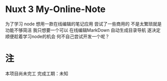 # Nuxt 3 My-Online-Note

为了学习 node 想用一款在线编辑的笔记应用
尝试了一些商用的 不是太繁琐就是功能不够简洁
我只想要一个可以 在线编辑MarkDown 自动生成目录导航
遂决定顺便趁着学习node的机会 何不自己尝试开发一个呢？

# 注
本项目尚未完工
完成工期：未知
